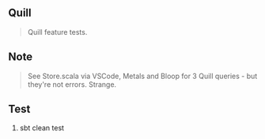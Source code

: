 Quill
-----
>Quill feature tests.

Note
----
>See Store.scala via VSCode, Metals and Bloop for 3 Quill queries - but they're not errors. Strange.

Test
----
1. sbt clean test